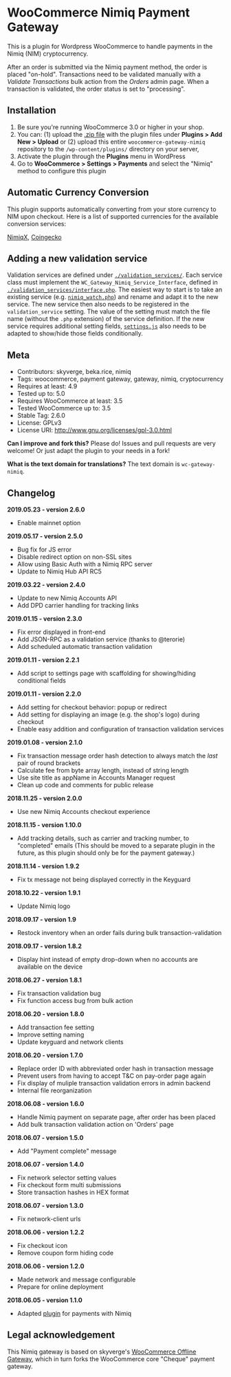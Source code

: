 # WooCommerce Nimiq Payment Gateway

This is a plugin for Wordpress WooCommerce to handle payments in the Nimiq (NIM) cryptocurrency.

After an order is submitted via the Nimiq payment method, the order is placed "on-hold".
Transactions need to be validated manually with a *Validate Transactions* bulk action from the *Orders* admin page.
When a transaction is validated, the order status is set to "processing".

## Installation

1. Be sure you're running WooCommerce 3.0 or higher in your shop.
2. You can:
    (1) upload the [.zip file](https://github.com/nimiq/woocommerce-gateway-nimiq/archive/master.zip)
        with the plugin files under **Plugins &gt; Add New &gt; Upload** or
    (2) upload this entire `woocommerce-gateway-nimiq` repository to the `/wp-content/plugins/` directory on your server,
3. Activate the plugin through the **Plugins** menu in WordPress
4. Go to **WooCommerce &gt; Settings &gt; Payments** and select the "Nimiq" method to configure this plugin

## Automatic Currency Conversion

This plugin supports automatically converting from your store currency to NIM
upon checkout. Here is a list of supported currencies for the available conversion
services:

[NimiqX](https://api.nimiqx.com/price?api_key=210b34d0df702dd157d31f118ae00420),
[Coingecko](https://api.coingecko.com/api/v3/simple/supported_vs_currencies)

## Adding a new validation service

Validation services are defined under [`./validation_services/`](./validation_services/).
Each service class must implement the `WC_Gateway_Nimiq_Service_Interface`, defined
in [`./validation_services/interface.php`](./validation_services/interface.php).
The easiest way to start is to take an existing service (e.g.
[`nimiq_watch.php`](./validation_services/nimiq_watch.php)) and rename and adapt
it to the new service.
The new service then also needs to be registered in the `validation_service` setting.
The value of the setting must match the file name (without the `.php` extension)
of the service definition.
If the new service requires additional setting fields, [`settings.js`](./js/settings.js)
also needs to be adapted to show/hide those fields conditionally.

## Meta

- Contributors: skyverge, beka.rice, nimiq
- Tags: woocommerce, payment gateway, gateway, nimiq, cryptocurrency
- Requires at least: 4.9
- Tested up to: 5.0
- Requires WooCommerce at least: 3.5
- Tested WooCommerce up to: 3.5
- Stable Tag: 2.6.0
- License: GPLv3
- License URI: http://www.gnu.org/licenses/gpl-3.0.html

**Can I improve and fork this?**
Please do! Issues and pull requests are very welcome! Or just adapt the plugin to your needs in a fork!

**What is the text domain for translations?**
The text domain is `wc-gateway-nimiq`.

## Changelog

**2019.05.23 - version 2.6.0**
- Enable mainnet option

**2019.05.17 - version 2.5.0**
- Bug fix for JS error
- Disable redirect option on non-SSL sites
- Allow using Basic Auth with a Nimiq RPC server
- Update to Nimiq Hub API RC5

**2019.03.22 - version 2.4.0**
- Update to new Nimiq Accounts API
- Add DPD carrier handling for tracking links

**2019.01.15 - version 2.3.0**
- Fix error displayed in front-end
- Add JSON-RPC as a validation service (thanks to @terorie)
- Add scheduled automatic transaction validation

**2019.01.11 - version 2.2.1**
- Add script to settings page with scaffolding for showing/hiding conditional fields

**2019.01.11 - version 2.2.0**
- Add setting for checkout behavior: popup or redirect
- Add setting for displaying an image (e.g. the shop's logo) during checkout
- Enable easy addition and configuration of transaction validation services

**2019.01.08 - version 2.1.0**
- Fix transaction message order hash detection to always match the *last* pair of round brackets
- Calculate fee from byte array length, instead of string length
- Use site title as appName in Accounts Manager request
- Clean up code and comments for public release

**2018.11.25 - version 2.0.0**
- Use new Nimiq Accounts checkout experience

**2018.11.15 - version 1.10.0**
- Add tracking details, such as carrier and tracking number, to "completed" emails
  (This should be moved to a separate plugin in the future, as this plugin should only be for the payment gateway.)

**2018.11.14 - version 1.9.2**
- Fix tx message not being displayed correctly in the Keyguard

**2018.10.22 - version 1.9.1**
- Update Nimiq logo

**2018.09.17 - version 1.9**
- Restock inventory when an order fails during bulk transaction-validation

**2018.09.17 - version 1.8.2**
- Display hint instead of empty drop-down when no accounts are available on the device

**2018.06.27 - version 1.8.1**
- Fix transaction validation bug
- Fix function access bug from bulk action

**2018.06.20 - version 1.8.0**
- Add transaction fee setting
- Improve setting naming
- Update keyguard and network clients

**2018.06.20 - version 1.7.0**
- Replace order ID with abbreviated order hash in transaction message
- Prevent users from having to accept T&C on pay-order page again
- Fix display of muliple transaction validation errors in admin backend
- Internal file reorganization

**2018.06.08 - version 1.6.0**
- Handle Nimiq payment on separate page, after order has been placed
- Add bulk transaction validation action on 'Orders' page

**2018.06.07 - version 1.5.0**
- Add "Payment complete" message

**2018.06.07 - version 1.4.0**
- Fix network selector setting values
- Fix checkout form multi submissions
- Store transaction hashes in HEX format

**2018.06.07 - version 1.3.0**
- Fix network-client urls

**2018.06.06 - version 1.2.2**
- Fix checkout icon
- Remove coupon form hiding code

**2018.06.06 - version 1.2.0**
- Made network and message configurable
- Prepare for online deployment

**2018.06.05 - version 1.1.0**
- Adapted [plugin](https://github.com/bekarice/woocommerce-gateway-offline) for payments with Nimiq

## Legal acknowledgement
This Nimiq gateway is based on skyverge's [WooCommerce Offline Gateway](https://github.com/bekarice/woocommerce-gateway-offline),
which in turn forks the WooCommerce core "Cheque" payment gateway.

